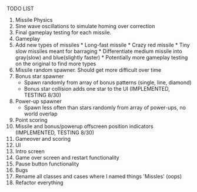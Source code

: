 TODO LIST

1. Missile Physics
  1. Sine wave oscillations to simulate homing over correction
  2. Final gameplay testing for each missile.
2. Gameplay
  1. Add new types of missiles
    * Long-fast missile
	* Crazy red missile
	* Tiny slow missiles meant for barraging
	* Differentiate medium missile into gray(slow) and blue(slightly faster)
	* Potentially more gameplay testing on the original to find more types
  2. Missile random spawner. Should get more difficult over time
  3. Bonus star spawner
     * Spawn randomly from array of bonus patterns (single, line, diamond)
	 * Bonus star collision adds one star to the UI (IMPLEMENTED, TESTING 8/30)
  4. Power-up spawner
	 * Spawn less often than stars randomly from array of power-ups, no world overlap
  5. Point scoring
  6. Missile and bonus/powerup offscreen position indicators (IMPLEMENTED, TESTING 8/30)
  7. Gameover and scoring
3. UI
  1. Intro screen
  2. Game over screen and restart functionality
  3. Pause button functionality
4. Bugs
  1. Rename all classes and cases where I named things 'Missles' (oops)
  2. Refactor everything